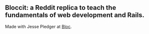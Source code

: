 <!-- == README
This README would normally document whatever steps are necessary to get the
application up and running.
Things you may want to cover:
* Ruby version
* System dependencies
* Configuration
* Database creation
* Database initialization
* How to run the test suite
* Services (job queues, cache servers, search engines, etc.)
* Deployment instructions
* ...
Please feel free to use a different markup language if you do not plan to run
<tt>rake doc:app</tt>. -->

## Bloccit: a Reddit replica to teach the fundamentals of web development and Rails.

Made with Jesse Pledger at [Bloc](http://bloc.io).
